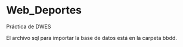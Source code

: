 # Web_Deportes
 Práctica de DWES
 
 El archivo sql para importar la base de datos está en la carpeta bbdd.
